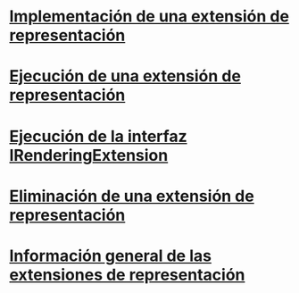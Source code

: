 # [Implementación de una extensión de representación](deploying-a-rendering-extension.md)
# [Ejecución de una extensión de representación](implementing-a-rendering-extension.md)
# [Ejecución de la interfaz IRenderingExtension](implementing-the-irenderingextension-interface.md)
# [Eliminación de una extensión de representación](removing-a-rendering-extension.md)
# [Información general de las extensiones de representación](rendering-extensions-overview.md)
